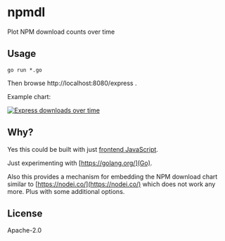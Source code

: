 # npmdl

Plot NPM download counts over time 

## Usage

```
go run *.go
```

Then browse http://localhost:8080/express .

Example chart:

[![Express downloads over time](http://npmdl.herokuapp.com/chart/express)](http://npmdl.herokuapp.com/chart/express)

## Why?

Yes this could be built with just [frontend JavaScript](https://npm-stat.com/).

Just experimenting with [https://golang.org/](Go).

Also this provides a mechanism for embedding the NPM download chart similar to [https://nodei.co/](https://nodei.co/) which does not work any more. Plus with some additional options.

## License

Apache-2.0
